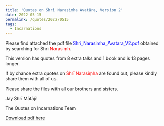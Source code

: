 ```yaml
---
title: 'Quotes on Śhrī Narasiṃha Avatāra, Version 2'
date: 2022-05-15
permalink: /quotes/2022/0515
tags:
  - Incarnations
---
```


Please find attached the pdf file <font color="blue">Shri_Narasimha_Avatara_V2.pdf</font> obtained by searching for Śhrī <font color="red">Narasiṃh</font>.   

This version has quotes from 8 extra talks and 1 book and is 13 pages longer. 

If by chance extra quotes on <font color="red">Śhrī Narasiṃha</font> are found out, please kindly share them with all of us. 

Please share the files with all our brothers and sisters.

Jay Śhrī Mātājī!  

The Quotes on Incarnations Team  

[Download pdf here](http://seven-teams.github.io/files/Shri_Narasimha_Avatara_V2.pdf)